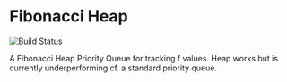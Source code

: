 # Fibonacci Heap
[![Build Status](https://travis-ci.org/valantonini/PerfectPath.svg?branch=master)](https://travis-ci.org/valantonini/PerfectPath)

A Fibonacci Heap Priority Queue for tracking f values. Heap works but is currently underperforming cf. a standard priority queue.
